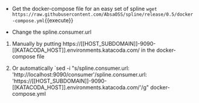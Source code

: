 + Get the docker-compose file for an easy set of spline
`wget https://raw.githubusercontent.com/AbsaOSS/spline/release/0.5/docker-compose.yml`{{execute}}

+ Change the spline.consumer.url

1. Manually by putting https://[[HOST_SUBDOMAIN]]-9090-[[KATACODA_HOST]].environments.katacoda.com/ in the docker-compose file

2. Or automatically `sed -i "s/spline.consumer.url: 'http://localhost:9090/consumer'/spline.consumer.url: 'https://[[HOST_SUBDOMAIN]]-9090-[[KATACODA_HOST]].environments.katacoda.com/'/g" docker-compose.yml
